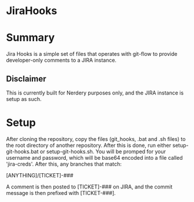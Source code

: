 JiraHooks
=========

# Summary

Jira Hooks is a simple set of files that operates with git-flow to provide developer-only comments to a JIRA instance.  

## Disclaimer

This is currently built for Nerdery purposes only, and the JIRA instance is setup as such.

# Setup

After cloning the repository, copy the files (git_hooks, .bat and .sh files) to the root directory of another repository.  After this is done, run either setup-git-hooks.bat or setup-git-hooks.sh.  You will be promped for your username and password, which will be base64 encoded into a file called 'jira-creds'.  After this, any branches that match:

[ANYTHING]/[TICKET]-###

A comment is then posted to [TICKET]-### on JIRA, and the commit message is then prefixed with [TICKET-###].
